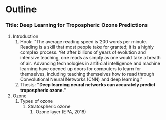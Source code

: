 # Outline

### Title: Deep Learning for Tropospheric Ozone Predictions

1. Introduction
    1. Hook: "The average reading speed is 200 words per minute. Reading is a
    skill that most people take for granted; it is a highly complex process.
    Yet after billions of years of evolution and intensive teaching, one reads
    as simply as one would take a breath of air. Advancing technologies in
    artificial intelligence and machine learning have opened up doors for
    computers to learn for themselves, including teaching themselves how to read
    through Convolutional Neural Networks (CNN) and deep learning."
    1. Thesis: **"Deep learning neural networks can accurately predict
    tropospheric ozone."**
1. Ozone
    1. Types of ozone
        1. Stratospheric ozone
            1. Ozone layer (EPA, 2018)
